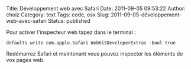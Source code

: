 Title: Développement web avec Safari
Date: 2011-09-05 09:53:22
Author: choiz
Category: text
Tags: code, osx
Slug: 2011-09-05-développement-web-avec-safari
Status: published

Pour activer l'inspecteur web tapez dans le terminal :

    defaults write com.apple.Safari WebKitDeveloperExtras -bool true

Redémarrez Safari et maintenant vous pouvez inspecter les éléments de
vos pages web.
